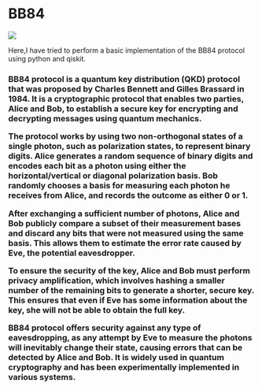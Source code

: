 # BB84
<img src="rsa.png">

Here,I have tried to perform a basic implementation of the BB84 protocol using python and qiskit.

<h3>BB84 protocol is a quantum key distribution (QKD) protocol that was proposed by Charles Bennett and Gilles Brassard in 1984. It is a cryptographic protocol that enables two parties, Alice and Bob, to establish a secure key for encrypting and decrypting messages using quantum mechanics.

The protocol works by using two non-orthogonal states of a single photon, such as polarization states, to represent binary digits. Alice generates a random sequence of binary digits and encodes each bit as a photon using either the horizontal/vertical or diagonal polarization basis. Bob randomly chooses a basis for measuring each photon he receives from Alice, and records the outcome as either 0 or 1.

After exchanging a sufficient number of photons, Alice and Bob publicly compare a subset of their measurement bases and discard any bits that were not measured using the same basis. This allows them to estimate the error rate caused by Eve, the potential eavesdropper.

To ensure the security of the key, Alice and Bob must perform privacy amplification, which involves hashing a smaller number of the remaining bits to generate a shorter, secure key. This ensures that even if Eve has some information about the key, she will not be able to obtain the full key.

BB84 protocol offers security against any type of eavesdropping, as any attempt by Eve to measure the photons will inevitably change their state, causing errors that can be detected by Alice and Bob. It is widely used in quantum cryptography and has been experimentally implemented in various systems.</h3>
